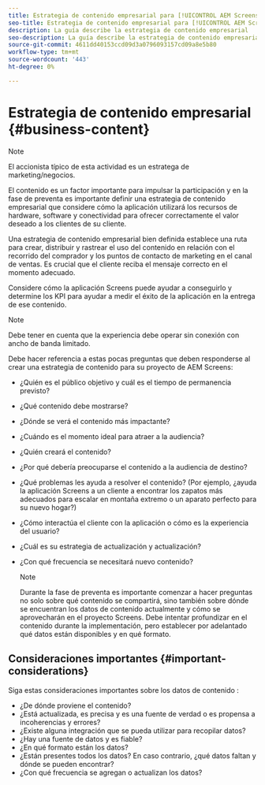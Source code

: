 ```yaml
---
title: Estrategia de contenido empresarial para [!UICONTROL AEM Screens]
seo-title: Estrategia de contenido empresarial para [!UICONTROL AEM Screens]
description: La guía describe la estrategia de contenido empresarial
seo-description: La guía describe la estrategia de contenido empresarial
source-git-commit: 4611dd40153ccd09d3a0796093157cd09a8e5b80
workflow-type: tm+mt
source-wordcount: '443'
ht-degree: 0%

---
```



# Estrategia de contenido empresarial {#business-content}

>[!NOTE]
>
>El accionista típico de esta actividad es un estratega de marketing/negocios.

El contenido es un factor importante para impulsar la participación y en la fase de preventa es importante definir una estrategia de contenido empresarial que considere cómo la aplicación utilizará los recursos de hardware, software y conectividad para ofrecer correctamente el valor deseado a los clientes de su cliente.

Una estrategia de contenido empresarial bien definida establece una ruta para crear, distribuir y rastrear el uso del contenido en relación con el recorrido del comprador y los puntos de contacto de marketing en el canal de ventas. Es crucial que el cliente reciba el mensaje correcto en el momento adecuado.

Considere cómo la aplicación Screens puede ayudar a conseguirlo y determine los KPI para ayudar a medir el éxito de la aplicación en la entrega de ese contenido.

>[!NOTE]
>
>Debe tener en cuenta que la experiencia debe operar sin conexión con ancho de banda limitado.

Debe hacer referencia a estas pocas preguntas que deben responderse al crear una estrategia de contenido para su proyecto de AEM Screens:

* ¿Quién es el público objetivo y cuál es el tiempo de permanencia previsto?
* ¿Qué contenido debe mostrarse?
* ¿Dónde se verá el contenido más impactante?
* ¿Cuándo es el momento ideal para atraer a la audiencia?
* ¿Quién creará el contenido?
* ¿Por qué debería preocuparse el contenido a la audiencia de destino?
* ¿Qué problemas les ayuda a resolver el contenido? (Por ejemplo, ¿ayuda la aplicación Screens a un cliente a encontrar los zapatos más adecuados para escalar en montaña extremo o un aparato perfecto para su nuevo hogar?)
* ¿Cómo interactúa el cliente con la aplicación o cómo es la experiencia del usuario?
* ¿Cuál es su estrategia de actualización y actualización?
* ¿Con qué frecuencia se necesitará nuevo contenido?

   >[!NOTE]
   >
   >Durante la fase de preventa es importante comenzar a hacer preguntas no solo sobre qué contenido se compartirá, sino también sobre dónde se encuentran los datos de contenido actualmente y cómo se aprovecharán en el proyecto Screens. Debe intentar profundizar en el contenido durante la implementación, pero establecer por adelantado qué datos están disponibles y en qué formato.

## Consideraciones importantes {#important-considerations}

Siga estas consideraciones importantes sobre los datos de contenido :

* ¿De dónde proviene el contenido?
* ¿Está actualizada, es precisa y es una fuente de verdad o es propensa a incoherencias y errores?
* ¿Existe alguna integración que se pueda utilizar para recopilar datos?
* ¿Hay una fuente de datos y es fiable?
* ¿En qué formato están los datos?
* ¿Están presentes todos los datos? En caso contrario, ¿qué datos faltan y dónde se pueden encontrar?
* ¿Con qué frecuencia se agregan o actualizan los datos?
